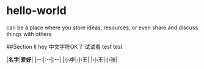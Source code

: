 # hello-world
 can be a place where you store ideas, resources, or even share and discuss things with others

##Section II
hey 中文字符OK？
试试看 test test

|**名字**|**爱好**|
|--:|:--|:--|
|小李|小王|
|小王|小张|
